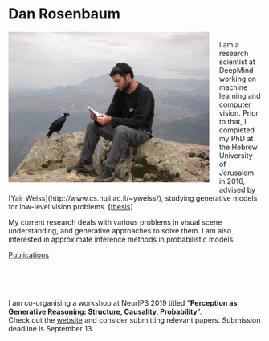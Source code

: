 
# Dan Rosenbaum
<img style="float: left; margin: 0px 20px 20px 0px;" src="/dan_rosenbaum.jpeg" alt="Dan Rosenbaum" width="400"/>

<br>
I am a research scientist at DeepMind working on machine learning and computer vision. Prior to that, I completed my PhD at the Hebrew University of Jerusalem in 2016, advised by [Yair Weiss](http://www.cs.huji.ac.il/~yweiss/), studying generative models for low-level vision problems. 
<a href="/DanRosenbaumThesis.pdf">[thesis]</a>


My current research deals with various problems in visual scene understanding, and generative approaches to solve them. I am also interested in approximate inference methods in probabilistic models.


[Publications](https://scholar.google.com/citations?user=a6CNXV8AAAAJ&hl=en)

<br><br><br>

I am co-organising a workshop at NeurIPS 2019 titled 
"**Perception as Generative Reasoning: Structure, Causality, Probability**".  
Check out the [website](https://pgr-workshop.github.io) and consider submitting relevant papers. Submission deadline is September 13.

